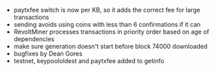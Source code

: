 * paytxfee switch is now per KB, so it adds the correct fee for large transactions
* sending avoids using coins with less than 6 confirmations if it can
* RevoltMiner processes transactions in priority order based on age of dependencies
* make sure generation doesn't start before block 74000 downloaded
* bugfixes by Dean Gores
* testnet, keypoololdest and paytxfee added to getinfo
